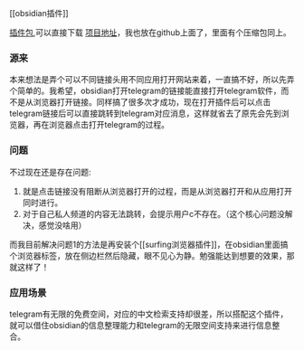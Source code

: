[[obsidian插件]]

[插件包](https://c.zhzhzh.fun/d/123%E4%BA%91%E7%9B%98/%E5%B0%8F%E7%8E%A9%E6%84%8F/obsidian-open-link-with.zip?sign=WGfO3bcDd2JQ23UoIpTOwux9TUsRoh8yIWnaYsZJpVI=:0),可以直接下载
[项目地址](https://github.com/zzzzzllllllaaaa/Open-Telegram-Plugin)，我也放在github上面了，里面有个压缩包同上。

### 源来
本来想法是弄个可以不同链接头用不同应用打开网站来着，一直搞不好，所以先弄个简单的。我希望，obsidian打开telegram的链接能直接打开telegram软件，而不是从浏览器打开链接。同样搞了很多次才成功，现在打开插件后可以点击telegram链接后可以直接跳转到telegram对应消息，这样就省去了原先会先到浏览器，再在浏览器点击打开telegram的过程。

### 问题
不过现在还是存在问题:
1. 就是点击链接没有阻断从浏览器打开的过程，而是从浏览器打开和从应用打开同时进行。
2. 对于自己私人频道的内容无法跳转，会提示用户c不存在。（这个核心问题没解决，感觉没啥用）

而我目前解决问题1的方法是再安装个[[surfing浏览器插件]]，在obsidian里面搞个浏览器标签，放在侧边栏然后隐藏，眼不见心为静。勉强能达到想要的效果，那就这样了！

### 应用场景
telegram有无限的免费空间，对应的中文检索支持却很差，所以搭配这个插件，就可以借住obsidian的信息整理能力和telegram的无限空间支持来进行信息整合。